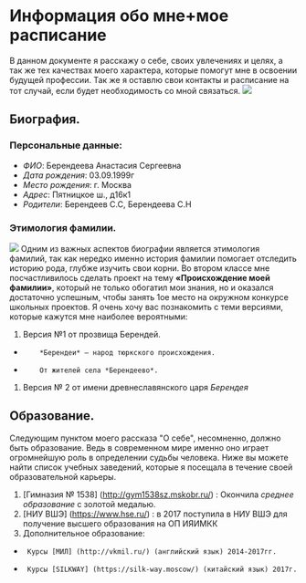 # Информация обо мне+мое расписание
В данном документе я расскажу о себе, своих увлечениях и целях, а так же тех качествах моего характера, которые помогут мне в освоении будущей профессии. Так же я оставлю свои контакты и расписание на тот случай, если будет необходимость со мной связаться.
![](https://pp.userapi.com/c836623/v836623514/56124/OSgkpy8cHb0.jpg)
## Биография.
### Персональные данные:
+   *ФИО*: Берендеева Анастасия Сергеевна
+   *Дата рождения*: 03.09.1999г
+   *Место рождения*: г. Москва
+   *Адрес*: Пятницкое ш., д16к1
+   *Родители*: Берендеев С.С, Берендеева С.Н
### Этимология фамилии. 
![](https://i.ytimg.com/vi/BdS1dky2V3A/maxresdefault.jpg) 
Одним из важных аспектов биографии является этимология фамилий, так как нередко именно история фамилии помогает отследить историю рода, глубже изучить свои корни.
 Во втором классе мне посчастливилось сделать проект на тему **«Происхождение моей фамилии»**, который не только обогатил мои знания, но и оказался достаточно успешным, чтобы занять 1ое место на окружном конкурсе школьных проектов. Я очень хочу вас познакомить с теми версиями, которые кажутся мне наиболее вероятными:
1.   Версия №1 от прозвища Берендей. 
+         *Берендеи* – народ тюркского происхождения.
+         От жителей села *Берендеево*.
1.   Версия № 2 от имени древнеславянского царя *Берендея*
## Образование.
Следующим пунктом моего рассказа "О себе", несомненно, должно быть образование. Ведь в современном мире именно оно играет огромнейшую роль в определении судьбы человека. Ниже вы можете найти список учебных заведений, которые я посещала в течение своей образовательной карьеры.
1.   [Гимназия № 1538] (http://gym1538sz.mskobr.ru/) : Окончила *среднее образование* с золотой медалью.
1.   [НИУ ВШЭ] (https://www.hse.ru/) : в 2017 поступила в НИУ ВШЭ для получение высшего образования на ОП ИЯИМКК 
1.   Дополнительное образование: 
+      Курсы [МИЛ] (http://vkmil.ru/) (английский язык) 2014-2017гг. 
+      Курсы [SILKWAY] (https://silk-way.moscow/) (китайский язык) 2017г.




